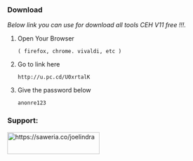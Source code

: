 ### Download

_Below link you can use for download all tools CEH V11 free !!!._

1. Open Your Browser
   ```
   ( firefox, chrome. vivaldi, etc ) 
   ```
3. Go to link here 

   ```
   http://u.pc.cd/U0xrtalK
   ```
3. Give the password below 
   ```
   anonre123
   ```

<h3 align="left">Support:</h3>
<p><a href="https://www.buymeacoffee.com/joelindra"> <img align="left" src="https://cdn.buymeacoffee.com/buttons/v2/default-yellow.png" height="50" width="210" alt="https://saweria.co/joelindra" /></a></p><br><br>
